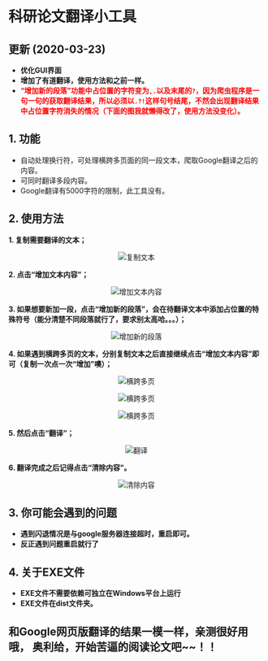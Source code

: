 # 科研论文翻译小工具

## 更新 (2020-03-23)
- **优化GUI界面**
- **增加了有道翻译，使用方法和之前一样。**
- **<font color=red>“增加新的段落”功能中占位置的字符变为`,.`以及末尾的`?`，因为爬虫程序是一句一句的获取翻译结果，所以必须以`.?!`这样句号结尾，不然会出现翻译结果中占位置字符消失的情况（下面的图我就懒得改了，使用方法没变化）。</font>**

## 1. 功能
- 自动处理换行符，可处理横跨多页面的同一段文本，爬取Google翻译之后的内容。
- 可同时翻译多段内容。
- Google翻译有5000字符的限制，此工具没有。

## 2. 使用方法
**1. 复制需要翻译的文本；**
<div align = center>

![复制文本](./mdpics/pic_2.png "复制文本")</div>

**2. 点击“增加文本内容”；**
<div align = center>

![增加文本内容](./mdpics/pic_3.png "增加文本内容")</div>

**3. 如果想要新加一段，点击“增加新的段落”，会在待翻译文本中添加占位置的特殊符号（能分清楚不同段落就行了，要求别太高哈。。。）；**
<div align = center>

![增加新的段落](./mdpics/pic_4.png "增加新的段落")</div>

**4. 如果遇到横跨多页的文本，分别复制文本之后直接继续点击“增加文本内容”即可（复制一次点一次“增加”噢）；**
<div align = center>

![横跨多页](./mdpics/pic_5.png "横跨多页")</div>

<div align = center>

![横跨多页](./mdpics/pic_6.png "横跨多页")</div>

<div align = center>

![横跨多页](./mdpics/pic_7.png "横跨多页")</div>

**5. 然后点击“翻译”；**
<div align = center>

![翻译](./mdpics/pic_8.png "翻译")</div>

**6. 翻译完成之后记得点击“清除内容”。**
<div align = center>

![清除内容](./mdpics/pic_9.png "清除内容")</div>

## 3. 你可能会遇到的问题
- **遇到闪退情况是与google服务器连接超时，重启即可。**
- **反正遇到问题重启就行了**

## 4. 关于EXE文件
- **EXE文件不需要依赖可独立在Windows平台上运行**
- **EXE文件在dist文件夹。**

## 和Google网页版翻译的结果一模一样，亲测很好用哦， 奥利给，开始苦逼的阅读论文吧~~！！